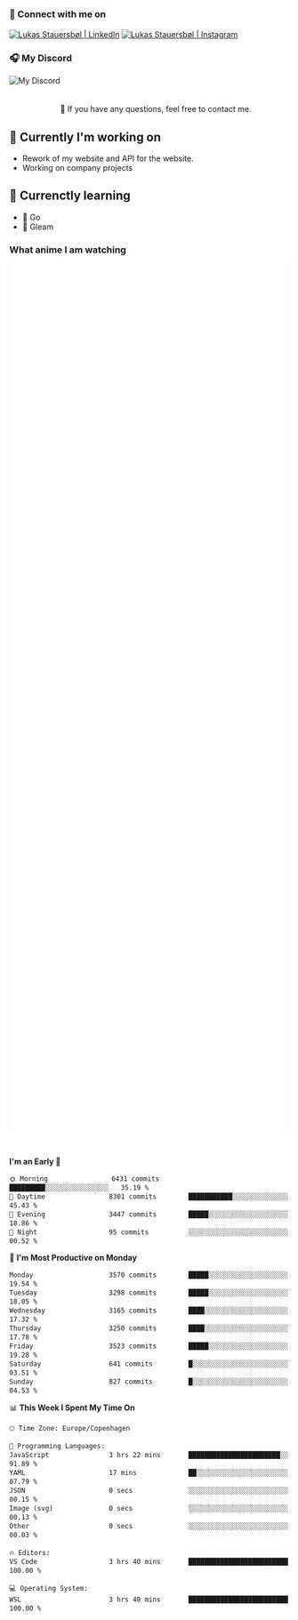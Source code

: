 ### 🔗 Connect with me on
<a href="https://www.instagram.com/lukas_stauersbol" target="_blank"><img align="center" src="https://raw.githubusercontent.com/stauersbol/stauersbol/main/images/instagram.svg" alt="Lukas Stauersbøl | LinkedIn" width="30px"/></a>
<a href="https://www.linkedin.com/in/lukas-stauersbol/" target="_blank"><img align="center" src="https://raw.githubusercontent.com/stauersbol/stauersbol/main/images/linkedin.svg" alt="Lukas Stauersbøl | Instagram" width="30px"/></a>

<p align="center">
 <h3>🎧 My Discord</h3>
 <img align="left" height="55px" src="https://discord.c99.nl/widget/theme-2/147806323323568128.png" alt="My Discord" />
</p>

<br/>
<br/>
<br/>
💬 If you have any questions, feel free to contact me.

## 🔭 Currently I'm working on
- Rework of my website and API for the website.
- Working on company projects
 
## 🌱 Currenctly learning
- 💙 Go
- 💜 Gleam

### What anime I am watching
<a href="https://anilist.co/user/slashiy/" align="center"><img align="center" width="500px" src="metrics.plugin.personal.anilist.svg" /></a>

<br/>

<!--START_SECTION:waka-->
**I'm an Early 🐤** 

```text
🌞 Morning                6431 commits        █████████░░░░░░░░░░░░░░░░   35.19 % 
🌆 Daytime                8301 commits        ███████████░░░░░░░░░░░░░░   45.43 % 
🌃 Evening                3447 commits        █████░░░░░░░░░░░░░░░░░░░░   18.86 % 
🌙 Night                  95 commits          ░░░░░░░░░░░░░░░░░░░░░░░░░   00.52 % 
```
📅 **I'm Most Productive on Monday** 

```text
Monday                   3570 commits        █████░░░░░░░░░░░░░░░░░░░░   19.54 % 
Tuesday                  3298 commits        █████░░░░░░░░░░░░░░░░░░░░   18.05 % 
Wednesday                3165 commits        ████░░░░░░░░░░░░░░░░░░░░░   17.32 % 
Thursday                 3250 commits        ████░░░░░░░░░░░░░░░░░░░░░   17.78 % 
Friday                   3523 commits        █████░░░░░░░░░░░░░░░░░░░░   19.28 % 
Saturday                 641 commits         █░░░░░░░░░░░░░░░░░░░░░░░░   03.51 % 
Sunday                   827 commits         █░░░░░░░░░░░░░░░░░░░░░░░░   04.53 % 
```


📊 **This Week I Spent My Time On** 

```text
🕑︎ Time Zone: Europe/Copenhagen

💬 Programming Languages: 
JavaScript               3 hrs 22 mins       ███████████████████████░░   91.89 % 
YAML                     17 mins             ██░░░░░░░░░░░░░░░░░░░░░░░   07.79 % 
JSON                     0 secs              ░░░░░░░░░░░░░░░░░░░░░░░░░   00.15 % 
Image (svg)              0 secs              ░░░░░░░░░░░░░░░░░░░░░░░░░   00.13 % 
Other                    0 secs              ░░░░░░░░░░░░░░░░░░░░░░░░░   00.03 % 

🔥 Editors: 
VS Code                  3 hrs 40 mins       █████████████████████████   100.00 % 

💻 Operating System: 
WSL                      3 hrs 40 mins       █████████████████████████   100.00 % 
```


<!--END_SECTION:waka-->
